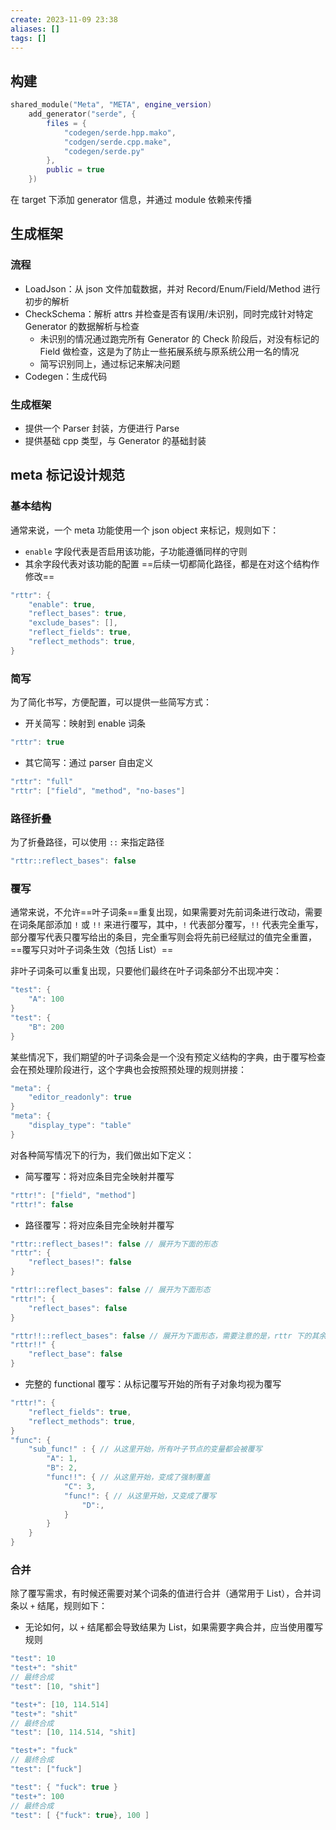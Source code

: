 ```yaml
---
create: 2023-11-09 23:38
aliases: []
tags: []
---
```

## 构建
```lua
shared_module("Meta", "META", engine_version)
	add_generator("serde", {
		files = { 
			"codegen/serde.hpp.mako", 
			"codgen/serde.cpp.make", 
			"codegen/serde.py" 
		},
		public = true
	})
```

在 target 下添加 generator 信息，并通过 module 依赖来传播

## 生成框架
### 流程
- LoadJson：从 json 文件加载数据，并对 Record/Enum/Field/Method 进行初步的解析
- CheckSchema：解析 attrs 并检查是否有误用/未识别，同时完成针对特定 Generator 的数据解析与检查
	- 未识别的情况通过跑完所有 Generator 的 Check 阶段后，对没有标记的 Field 做检查，这是为了防止一些拓展系统与原系统公用一名的情况
	- 简写识别同上，通过标记来解决问题
- Codegen：生成代码

### 生成框架
- 提供一个 Parser 封装，方便进行 Parse
- 提供基础 cpp 类型，与 Generator 的基础封装

## meta 标记设计规范
### 基本结构
通常来说，一个 meta 功能使用一个 json object 来标记，规则如下：
- `enable` 字段代表是否启用该功能，子功能遵循同样的守则
- 其余字段代表对该功能的配置
==后续一切都简化路径，都是在对这个结构作修改==
```cpp
"rttr": {
	"enable": true,
	"reflect_bases": true,
	"exclude_bases": [],
	"reflect_fields": true,
	"reflect_methods": true,
}

```
### 简写
为了简化书写，方便配置，可以提供一些简写方式：
- 开关简写：映射到 enable 词条
```cpp
"rttr": true
```
- 其它简写：通过 parser 自由定义
```cpp
"rttr": "full"
"rttr": ["field", "method", "no-bases"]
```
### 路径折叠
为了折叠路径，可以使用 `::` 来指定路径
```cpp
"rttr::reflect_bases": false
```
### 覆写
通常来说，不允许==叶子词条==重复出现，如果需要对先前词条进行改动，需要在词条尾部添加 `!` 或 `!!` 来进行覆写，其中，`!` 代表部分覆写，`!!` 代表完全重写，部分覆写代表只覆写给出的条目，完全重写则会将先前已经赋过的值完全重置，==覆写只对叶子词条生效（包括 List）==

非叶子词条可以重复出现，只要他们最终在叶子词条部分不出现冲突：
```cpp
"test": {
	"A": 100
}
"test": {
	"B": 200
}
```

某些情况下，我们期望的叶子词条会是一个没有预定义结构的字典，由于覆写检查会在预处理阶段进行，这个字典也会按照预处理的规则拼接：
```cpp
"meta": {
	"editor_readonly": true
}
"meta": {
	"display_type": "table"
}
```

对各种简写情况下的行为，我们做出如下定义：
- 简写覆写：将对应条目完全映射并覆写
```cpp
"rttr!": ["field", "method"]
"rttr!": false
```
- 路径覆写：将对应条目完全映射并覆写
```cpp
"rttr::reflect_bases!": false // 展开为下面的形态
"rttr": {
	"reflect_bases!": false
}

"rttr!::reflect_bases": false // 展开为下面形态
"rttr!": {
	"reflect_bases": false
}

"rttr!!::reflect_bases": false // 展开为下面形态，需要注意的是，rttr 下的其余词条均被抹除，强制重写从 rttr 开始
"rttr!!" {
	"reflect_base": false
}
```
- 完整的 functional 覆写：从标记覆写开始的所有子对象均视为覆写
```cpp
"rttr!": {
	"reflect_fields": true,
	"reflect_methods": true,
}
"func": {
	"sub_func!" : { // 从这里开始，所有叶子节点的变量都会被覆写
		"A": 1,
		"B": 2,
		"func!!": { // 从这里开始，变成了强制覆盖
			"C": 3,
			"func!": { // 从这里开始，又变成了覆写
				"D":, 
			}
		}
	}
}
```

### 合并
除了覆写需求，有时候还需要对某个词条的值进行合并（通常用于 List），合并词条以 `+` 结尾，规则如下：
- 无论如何，以 `+` 结尾都会导致结果为 List，如果需要字典合并，应当使用覆写规则
```cpp
"test": 10
"test+": "shit"
// 最终合成
"test": [10, "shit"]

"test+": [10, 114.514]
"test+": "shit"
// 最终合成
"test": [10, 114.514, "shit]

"test+": "fuck"
// 最终合成
"test": ["fuck"]

"test": { "fuck": true }
"test+": 100
// 最终合成
"test": [ {"fuck": true}, 100 ]
```
